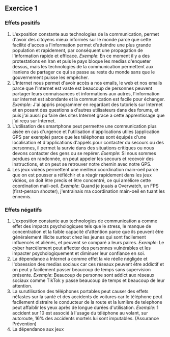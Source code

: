 ## Exercice 1

### Effets positifs

1. L'exposition constante aux technologies de la communication, permet d'avoir des citoyens mieux informés sur le monde parce que cette facilité d'acces a l'information permet d'atteindre une plus grande population et rapidement, par conséquent une propagation de l'information rapide et efficace. *Exemple*: En ce moment il y a des protestations en Iran et puis le pays bloque les medias d'enqueter dessus, mais les technologies de la communication permettent aux Iraniens de partager ce qui se passe au reste du monde sans que le gouvernement puisse les empêcher.
2. L'Internet nous permet d'avoir accès a nos emails, le web et nos emails parce que l'Internet est vaste est beaucoup de personnes peuvent partager leurs connaissances et informations aux autres, l'information sur internet est abondante et la communication est facile pour échanger. *Exemple*: J'ai appris programmer en regardant des tutoriels sur Internet et en posant des questions a d'autres utilisateurs dans des forums, et puis j'ai aussi pu faire des sites Internet grace a cette apprentissage que j'ai reçu sur Internet.
3. L'utilisation des smartphone peut permettre une communication plus aisée en cas d'urgence et l'utilisation d'applications utiles (application GPS par exemple) parce que les téléphones sont équipés d'une localisation et d'applications d'appels pour contacter du secours ou des personnes, il permet la survie dans des situations critiques ou nous devons contacter des gens ou se repérer. *Exemple*: Si nous sommes perdues en randonnée, on peut appeler les secours et recevoir des instructions, et on peut se retrouver notre chemin avec notre GPS.
4. Les jeux vidéos permettent une meilleur coordination main-oeil parce que on est pousser a réfléchir et a réagir rapidement dans les jeux vidéos, on doit être precis et être concentré, ce qui améliore cette coordination mail-oeil. *Exemple*: Quand je jouais a Overwatch, un FPS (first-person shooter), j'entrainais ma coordination main-oeil en tuant les ennemis.

### Effets négatifs

1. L'exposition constante aux technologies de communication a comme effet des impacts psychologiques tels que le stress, le manque de concentration et la faible capacité d'attention parce que ils peuvent être généralement illicite surtout chez les jeunes qui sont facilement influencés et aliénés, et peuvent se comparé a leurs paires. *Exemple*: Le cyber harcèlement peut affecter des personnes vulnérables et les impacter psychologiquement et diminuer leur confiance en soi.
2. La dépendance a Internet a comme effet la vie réelle négligée et l'obsession des medias sociaux car ces réseaux peuvent être addictif et on peut y facilement passer beaucoup de temps sans supervision présente. *Exemple*: Beaucoup de personne sont addict aux réseaux sociaux comme TikTok y passe beaucoup de temps et beaucoup de leur attention.
3. La surutilisation des téléphones portables peut causer des effets néfastes sur la santé et des accidents de voitures car le téléphone peut facilement distraire le conducteur de la route et la lumière de telephone peut affaiblir les yeux après de longue durées d'utilisation. *Exemple*: 1 accident sur 10 est associé à l'usage du téléphone au volant, sur autoroute, 16% des accidents mortels lui sont imputables. (Assurance Prévention)
4. La dépendance aux jeux